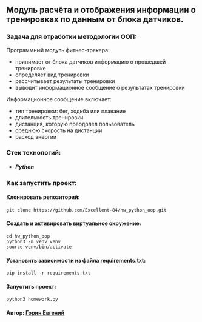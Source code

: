 ## Модуль расчёта и отображения информации о тренировках по данным от блока датчиков.

### Задача для отработки методологии ООП:

Программный модуль фитнес-трекера:
 * принимает от блока датчиков информацию о прошедшей тренировке
 * определяет вид тренировки
 * рассчитывает результаты тренировки
 * выводит информационное сообщение о результатах тренировки

Информационное сообщение включает:
 * тип тренировки: бег, ходьба или плавание
 * длительность тренировки
 * дистанция, которую преодолел пользователь
 * среднюю скорость на дистанции
 * расход энергии

### Стек технологий:
 * ##### Python

### Как запустить проект:

#### Клонировать репозиторий:
```
git clone https://github.com/Excellent-84/hw_python_oop.git
```

#### Cоздать и активировать виртуальное окружение:
```
cd hw_python_oop
python3 -m venv venv
source venv/bin/activate
```

#### Установить зависимости из файла requirements.txt:
```
pip install -r requirements.txt
```

#### Запустить проект:
```
python3 homework.py
```

#### Автор: [Горин Евгений](https://github.com/Excellent-84)
